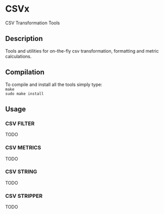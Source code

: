 # CSVx
CSV Transformation Tools

## Description
Tools and utilities for on-the-fly csv transformation, formatting and metric calculations.

## Compilation
To compile and install all the tools simply type:  
`make`  
`sudo make install`

## Usage

### CSV FILTER
TODO

### CSV METRICS
TODO

### CSV STRING
TODO

### CSV STRIPPER
TODO